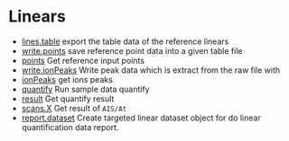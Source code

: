 ﻿# Linears



+ [lines.table](Linears/lines.table.1) export the table data of the reference linears
+ [write.points](Linears/write.points.1) save reference point data into a given table file
+ [points](Linears/points.1) Get reference input points
+ [write.ionPeaks](Linears/write.ionPeaks.1) Write peak data which is extract from the raw file with 
+ [ionPeaks](Linears/ionPeaks.1) get ions peaks
+ [quantify](Linears/quantify.1) Run sample data quantify
+ [result](Linears/result.1) Get quantify result
+ [scans.X](Linears/scans.X.1) Get result of ``AIS/At``
+ [report.dataset](Linears/report.dataset.1) Create targeted linear dataset object for do linear quantification data report.
